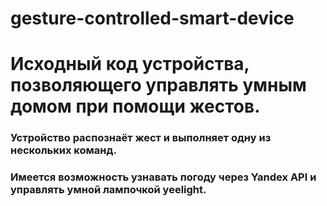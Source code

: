 ﻿# gesture-controlled-smart-device
# Исходный код устройства, позволяющего управлять умным домом при помощи жестов.
### Устройство распознаёт жест и выполняет одну из нескольких команд.
### Имеется возможность узнавать погоду через Yandex API и управлять умной лампочкой yeelight.
